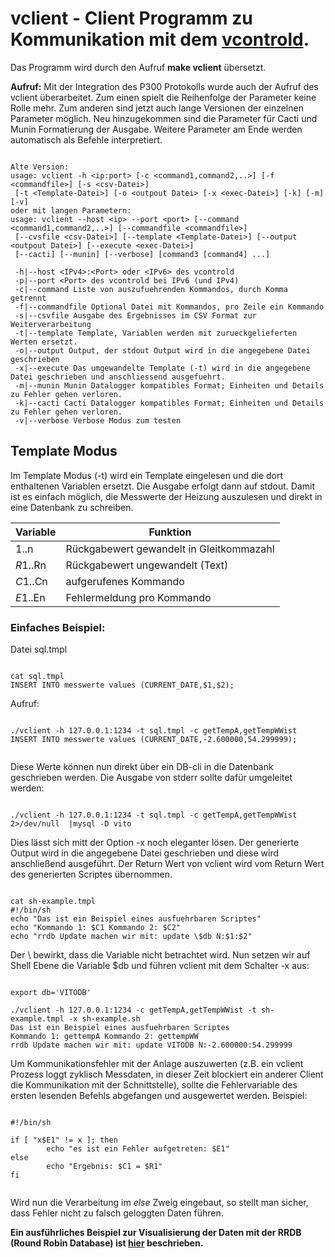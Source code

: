 # **vclient -** Client Programm zu Kommunikation mit dem [vcontrold](README-en.md). 

Das Programm wird durch den Aufruf
**make vclient**
übersetzt.


**Aufruf:**
Mit der Integration des P300 Protokolls wurde auch der Aufruf des vclient überarbeitet. Zum einen spielt die Reihenfolge der Parameter keine Rolle mehr. Zum anderen sind jetzt auch lange Versionen der einzelnen Parameter möglich. Neu hinzugekommen sind die Parameter für Cacti und Munin Formatierung der Ausgabe. Weitere Parameter am Ende werden automatisch als Befehle interpretiert.

```

Alte Version:
usage: vclient -h <ip:port> [-c <command1,command2,..>] [-f <commandfile>] [-s <csv-Datei>]
 [-t <Template-Datei>] [-o <outpout Datei> [-x <exec-Datei>] [-k] [-m] [-v]
oder mit langen Parametern:
usage: vclient --host <ip> --port <port> [--command <command1,command2,..>] [--commandfile <commandfile>]
 [--cvsfile <csv-Datei>] [--template <Template-Datei>] [--output <outpout Datei>] [--execute <exec-Datei>]
 [--cacti] [--munin] [--verbose] [command3 [command4] ...]

 -h|--host <IPv4>:<Port> oder <IPv6> des vcontrold
 -p|--port <Port> des vcontrold bei IPv6 (und IPv4)
 -c|--command Liste von auszufuehrenden Kommandos, durch Komma getrennt
 -f|--commandfile Optional Datei mit Kommandos, pro Zeile ein Kommando
 -s|--csvfile Ausgabe des Ergebnisses im CSV Format zur Weiterverarbeitung
 -t|--template Template, Variablen werden mit zurueckgelieferten Werten ersetzt.
 -o|--output Output, der stdout Output wird in die angegebene Datei geschrieben
 -x|--execute Das umgewandelte Template (-t) wird in die angegebene Datei geschrieben und anschliessend ausgefuehrt.
 -m|--munin Munin Datalogger kompatibles Format; Einheiten und Details zu Fehler gehen verloren.
 -k|--cacti Cacti Datalogger kompatibles Format; Einheiten und Details zu Fehler gehen verloren.
 -v|--verbose Verbose Modus zum testen

```


## Template Modus 
Im Template Modus (-t) wird ein Template eingelesen und die dort enthaltenen Variablen ersetzt. Die Ausgabe erfolgt dann auf stdout.
Damit ist es einfach möglich, die Messwerte der Heizung auszulesen und direkt in eine Datenbank zu schreiben.

| **Variable** | **Funktion** |
|----|----|
| $1..$n | Rückgabewert gewandelt in Gleitkommazahl |
| $R1..$Rn | Rückgabewert ungewandelt (Text) |
| $C1..$Cn | aufgerufenes Kommando |
| $E1..$En | Fehlermeldung pro Kommando |


### Einfaches Beispiel: 
Datei sql.tmpl
```

cat sql.tmpl
INSERT INTO messwerte values (CURRENT_DATE,$1,$2);

```

Aufruf:
```

./vclient -h 127.0.0.1:1234 -t sql.tmpl -c getTempA,getTempWWist
INSERT INTO messwerte values (CURRENT_DATE,-2.600000,54.299999);


```


Diese Werte können nun direkt über ein DB-cli in die Datenbank geschrieben werden.
Die Ausgabe von stderr sollte dafür umgeleitet werden:
```

./vclient -h 127.0.0.1:1234 -t sql.tmpl -c getTempA,getTempWWist 2>/dev/null  |mysql -D vito

```

Dies lässt sich mitt der Option -x noch eleganter lösen.
Der generierte Output wird in die angegebene Datei geschrieben und diese wird anschließend ausgeführt. Der Return Wert von vclient wird vom Return Wert des generierten Scriptes übernommen.
```

cat sh-example.tmpl
#!/bin/sh
echo "Das ist ein Beispiel eines ausfuehrbaren Scriptes"
echo "Kommando 1: $C1 Kommando 2: $C2"
echo "rrdb Update machen wir mit: update \$db N:$1:$2"

```

Der \ bewirkt, dass die Variable nicht betrachtet wird.
Nun setzen wir auf Shell Ebene die Variable $db und führen vclient mit dem Schalter -x aus:
```

export db='VITODB'

./vclient -h 127.0.0.1:1234 -c getTempA,getTempWWist -t sh-example.tmpl -x sh-example.sh
Das ist ein Beispiel eines ausfuehrbaren Scriptes
Kommando 1: gettempA Kommando 2: gettempWW
rrdb Update machen wir mit: update VITODB N:-2.600000:54.299999

```

Um Kommunikationsfehler mit der Anlage auszuwerten (z.B. ein vclient Prozess loggt zyklisch Messdaten, in dieser Zeit blockiert ein anderer Client die Kommunikation mit der Schnittstelle), sollte die Fehlervariable des ersten lesenden Befehls abgefangen und ausgewertet werden.
Beispiel:
```

#!/bin/sh

if [ "x$E1" != x ]; then
        echo "es ist ein Fehler aufgetreten: $E1"
else
        echo "Ergebnis: $C1 = $R1"
fi


```

Wird nun die Verarbeitung im *else* Zweig eingebaut, so stellt man sicher, dass Fehler nicht zu falsch geloggten Daten führen.

**Ein ausführliches Beispiel zur Visualisierung der Daten mit der RRDB (Round Robin Database) ist [hier](Datenauswertung-mit-RRDB) beschrieben.**
